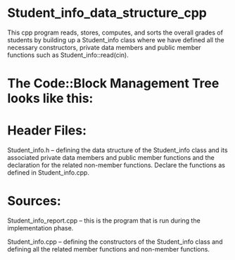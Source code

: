 # Student_info_data_structure_cpp

This cpp program reads, stores, computes, and sorts the overall grades of
students by building up a Student_info class where we have defined all the necessary constructors,
private data members and public member functions such as Student_info::read(cin).

# The Code::Block Management Tree looks like this:

# Header Files:

Student_info.h – defining the data structure of the Student_info class and its associated private data members and public member functions and the declaration for the related non-member functions.
Declare the functions as defined in Student_info.cpp.

# Sources:

Student_info_report.cpp – this is the program that is run during the implementation phase.

Student_info.cpp – defining the constructors of the Student_info class and defining all the related 
member functions and non-member functions.
